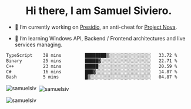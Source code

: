 <h1 align="center">Hi there, I am Samuel Siviero.</h1>

- 🔭 I’m currently working on [Presidio](https://presidio.ac), an anti-cheat for [Project Nova](https://discord.gg/novafn).

- 🌱 I’m learning Windows API, Backend / Frontend architectures and live services managing.

<!--START_SECTION:waka-->

```txt
TypeScript    38 mins         ████████▒░░░░░░░░░░░░░░░░   33.72 %
Binary        25 mins         █████▓░░░░░░░░░░░░░░░░░░░   22.71 %
C++           23 mins         █████░░░░░░░░░░░░░░░░░░░░   20.59 %
C#            16 mins         ███▓░░░░░░░░░░░░░░░░░░░░░   14.87 %
Bash          5 mins          █▒░░░░░░░░░░░░░░░░░░░░░░░   04.87 %
```

<!--END_SECTION:waka-->

<p><img align="left" src="https://github-readme-stats.vercel.app/api/top-langs?username=samuelsiv&show_icons=true&locale=en&layout=compact&theme=radical" alt="samuelsiv" /></p>

<p>&nbsp;<img align="center" src="https://github-readme-stats.vercel.app/api?username=samuelsiv&show_icons=true&locale=en&theme=radical" alt="samuelsiv" /></p>
<p align="left"> <img src="https://komarev.com/ghpvc/?username=samuelsiv&label=Profile%20views&color=0e75b6&style=flat" alt="samuelsiv" /> </p>
